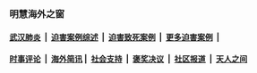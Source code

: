 
### 明慧海外之窗

####  [武汉肺炎](indexes/365.md?t=03160400) &nbsp;|&nbsp;  [迫害案例综述](indexes/328.md?t=03160400) &nbsp;|&nbsp; [迫害致死案例](indexes/277.md?t=03160400)  &nbsp;|&nbsp; [更多迫害案例](indexes/81.md?t=03160400)  &nbsp;|&nbsp; 
####  [时事评论](indexes/19.md?t=03160400) &nbsp;|&nbsp; [海外简讯](indexes/245.md?t=03160400)&nbsp;|&nbsp;  [社会支持](indexes/140.md?t=03160400) &nbsp;|&nbsp; [褒奖决议](indexes/282.md?t=03160400) &nbsp;|&nbsp; [社区报道](indexes/91.md?t=03160400)  &nbsp;|&nbsp; [天人之间](indexes/78.md?t=03160400) 

